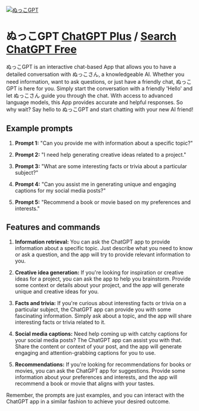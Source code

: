 
[![ぬっこGPT](https://files.oaiusercontent.com/file-XqRHTaLRNZQEN562EP9t2T2d?se=2123-10-16T22%3A35%3A11Z&sp=r&sv=2021-08-06&sr=b&rscc=max-age%3D31536000%2C%20immutable&rscd=attachment%3B%20filename%3D611abee5-96fb-4f07-989e-57b71cdc51f8.png&sig=sopnEO4FKaLVndai7LHHGAUHKqCQaTX7a7tVi%2BPko1Y%3D)](https://chat.openai.com/g/g-PxdvSJH6o-nutukogpt)

# ぬっこGPT [ChatGPT Plus](https://chat.openai.com/g/g-PxdvSJH6o-nutukogpt) / [Search ChatGPT Free](https://gptcall.net/index.html#/?search=%E3%81%AC%E3%81%A3%E3%81%93GPT)

ぬっこGPT is an interactive chat-based App that allows you to have a detailed conversation with ぬっこさん, a knowledgeable AI. Whether you need information, want to ask questions, or just have a friendly chat, ぬっこGPT is here for you. Simply start the conversation with a friendly 'Hello' and let ぬっこさん guide you through the chat. With access to advanced language models, this App provides accurate and helpful responses. So why wait? Say hello to ぬっこGPT and start chatting with your new AI friend!

## Example prompts

1. **Prompt 1:** "Can you provide me with information about a specific topic?"

2. **Prompt 2:** "I need help generating creative ideas related to a project."

3. **Prompt 3:** "What are some interesting facts or trivia about a particular subject?"

4. **Prompt 4:** "Can you assist me in generating unique and engaging captions for my social media posts?"

5. **Prompt 5:** "Recommend a book or movie based on my preferences and interests."

## Features and commands

1. **Information retrieval:** You can ask the ChatGPT app to provide information about a specific topic. Just describe what you need to know or ask a question, and the app will try to provide relevant information to you.

2. **Creative idea generation:** If you're looking for inspiration or creative ideas for a project, you can ask the app to help you brainstorm. Provide some context or details about your project, and the app will generate unique and creative ideas for you.

3. **Facts and trivia:** If you're curious about interesting facts or trivia on a particular subject, the ChatGPT app can provide you with some fascinating information. Simply ask about a topic, and the app will share interesting facts or trivia related to it.

4. **Social media captions:** Need help coming up with catchy captions for your social media posts? The ChatGPT app can assist you with that. Share the content or context of your post, and the app will generate engaging and attention-grabbing captions for you to use.

5. **Recommendations:** If you're looking for recommendations for books or movies, you can ask the ChatGPT app for suggestions. Provide some information about your preferences and interests, and the app will recommend a book or movie that aligns with your tastes.

Remember, the prompts are just examples, and you can interact with the ChatGPT app in a similar fashion to achieve your desired outcome.


